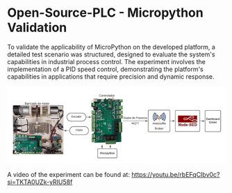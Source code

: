 # Open-Source-PLC - Micropython Validation

To validate the applicability of MicroPython on the developed platform, a detailed test scenario was structured, designed to evaluate the system's capabilities in industrial process control. The experiment involves the implementation of a PID speed control, demonstrating the platform's capabilities in applications that require precision and dynamic response.

![alt text](image.png)

A video of the experiment can be found at: https://youtu.be/rbEFqCIbv0c?si=TKTA0UZk-yRIU58f